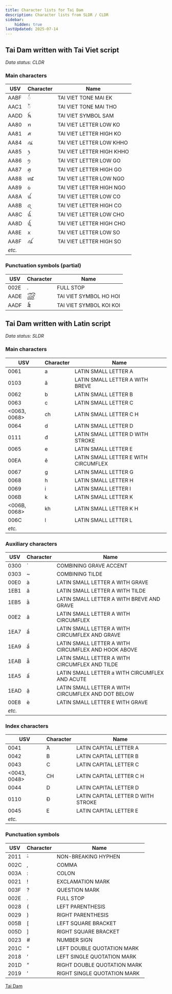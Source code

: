 ```yaml
---
title: Character lists for Tai Dam
description: Character lists from SLDR / CLDR
sidebar:
    hidden: true
lastUpdated: 2025-07-14
---
```


## <a id="blt-Tavt" />Tai Dam written with Tai Viet script

_Data status: CLDR_

### Main characters

**USV** | **Character** | **Name**
------- | ------------- | --------
AABF |  ꪿ | TAI VIET TONE MAI EK
AAC1 |  ꫁ | TAI VIET TONE MAI THO
AADD | ꫝ | TAI VIET SYMBOL SAM 
AA80 | ꪀ | TAI VIET LETTER LOW KO
AA81 | ꪁ | TAI VIET LETTER HIGH KO
AA84 | ꪄ | TAI VIET LETTER LOW KHHO
AA85 | ꪅ | TAI VIET LETTER HIGH KHHO
AA86 | ꪆ | TAI VIET LETTER LOW GO
AA87 | ꪇ | TAI VIET LETTER HIGH GO
AA88 | ꪈ | TAI VIET LETTER LOW NGO
AA89 | ꪉ | TAI VIET LETTER HIGH NGO
AA8A | ꪊ | TAI VIET LETTER LOW CO
AA8B | ꪋ | TAI VIET LETTER HIGH CO 
AA8C | ꪌ | TAI VIET LETTER LOW CHO
AA8D | ꪍ | TAI VIET LETTER HIGH CHO
AA8E | ꪎ | TAI VIET LETTER LOW SO
AA8F | ꪏ | TAI VIET LETTER HIGH SO 
_etc._ ||

### Punctuation symbols (partial)

**USV** | **Character** | **Name**
------- | ------------- | --------
002E | . | FULL STOP
AADE | ꫞ | TAI VIET SYMBOL HO HOI
AADF | ꫟ | TAI VIET SYMBOL KOI KOI

## <a id="blt-Latn" />Tai Dam written with Latin script

_Data status: SLDR_

### Main characters

**USV** | **Character** | **Name**
------- | ------------- | --------
0061 | a | LATIN SMALL LETTER A
0103 | ă | LATIN SMALL LETTER A WITH BREVE
0062 | b | LATIN SMALL LETTER B
0063 | c | LATIN SMALL LETTER C
<0063, 0068> | ch | LATIN SMALL LETTER C H
0064 | d | LATIN SMALL LETTER D
0111 | đ | LATIN SMALL LETTER D WITH STROKE
0065 | e | LATIN SMALL LETTER E
00EA | ê | LATIN SMALL LETTER E WITH CIRCUMFLEX
0067 | g | LATIN SMALL LETTER G
0068 | h | LATIN SMALL LETTER H
0069 | i | LATIN SMALL LETTER I
006B | k | LATIN SMALL LETTER K
<006B, 0068> | kh | LATIN SMALL LETTER K H
006C | l | LATIN SMALL LETTER L
_etc._ ||

### Auxiliary characters

**USV** | **Character** | **Name**
------- | ------------- | --------
0300 | ̀  | COMBINING GRAVE ACCENT
0303 | ~ | COMBINING TILDE
00E0 | à | LATIN SMALL LETTER A WITH GRAVE
1EB1 | ã | LATIN SMALL LETTER A WITH TILDE
1EB5 | ằ | LATIN SMALL LETTER A WITH BREVE AND GRAVE
00E2 | â | LATIN SMALL LETTER A WITH CIRCUMFLEX
1EA7 | ầ | LATIN SMALL LETTER A WITH CIRCUMFLEX AND GRAVE
1EA9 | ẩ | LATIN SMALL LETTER A WITH CIRCUMFLEX AND HOOK ABOVE
1EAB | ẫ | LATIN SMALL LETTER A WITH CIRCUMFLEX AND TILDE
1EA5 | ấ | LATIN SMALL LETTER a WITH CIRCUMFLEX AND ACUTE
1EAD | ậ | LATIN SMALL LETTER A WITH CIRCUMFLEX AND DOT BELOW
00E8 | è | LATIN SMALL LETTER E WITH GRAVE
_etc._ ||

### Index characters

**USV** | **Character** | **Name**
------- | ------------- | --------
0041 | ̀A | LATIN CAPITAL LETTER A
0042 | B | LATIN CAPITAL LETTER B
0043 | C | LATIN CAPITAL LETTER C
<0043, 0048> | CH | LATIN CAPITAL LETTER C H
0044 | D | LATIN CAPITAL LETTER D
0110 | Đ | LATIN CAPITAL LETTER D WITH STROKE
0045 | E | LATIN CAPITAL LETTER E
_etc._ ||

### Punctuation symbols

**USV** | **Character** | **Name**
------- | ------------- | --------
2011 | ̀‑ | NON-BREAKING HYPHEN
002C | , | COMMA
003A | : | COLON
0021 | ! | EXCLAMATION MARK
003F | ? | QUESTION MARK
002E | . | FULL STOP
0028 | ( | LEFT PARENTHESIS
0029 | ) | RIGHT PARENTHESIS
005B | [ | LEFT SQUARE BRACKET
005D | ] | RIGHT SQUARE BRACKET
0023 | # | NUMBER SIGN
201C | “ | LEFT DOUBLE QUOTATION MARK
2018 | ‘ | LEFT SINGLE QUOTATION MARK
201D | ” | RIGHT DOUBLE QUOTATION MARK
2019 | ’ | RIGHT SINGLE QUOTATION MARK

[Tai Dam](/scrlang/lang-blt)
